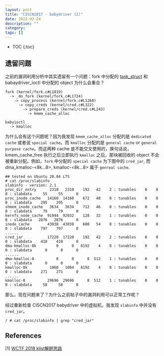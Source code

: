 ```yaml
---
layout: post
title: "CISCN2017 - babydriver (2)"
date: 2022-02-24
description: ""
category: 
tags: []
---
```

* TOC
{:toc}

## 遗留问题

之前的漏洞利用分析中其实遗留有一个问题：fork 中分配的 [task_struct](https://elixir.bootlin.com/linux/v4.4.72/source/kernel/cred.c#L251) 和 babaydriver_ioctl 中分配的 object 为什么会重合？

```
fork (kernel/fork.c#L1819)
  -> _do_fork (kernel/fork.c#L1724)
    -> copy_process (kernel/fork.c#L1268)
      -> copy_creds (kernel/cred.c#L322)
        -> prepare_creds (kernel/cred.c#L243)
          -> kmem_cache_alloc
```

```
babyioctl
  -> kmalloc
```

为什么会有这个问题呢？因为我发现 `kmem_cache_alloc` 分配的是 `dedicated cache` 或者说 `special cache`。而 `kmalloc` 分配的是 `general cache` or `general purpose cache`。而这两种 cache 是不能交叉使用的，换句话说，kmem_cache_free 执行之后立即执行 `kmalloc` 之后，那块被回收的 object 不会被重新分配。例如，`fork` 中分配的 `special cache` 为下图中的 `cred_jar`, 而 dma_kmalloc-<8k...8>, kmalloc-<8k...8> 属于 `genreal cache`.

```
## tested on Ubuntu 20.04 LTS
# cat /proc/slabinfo
slabinfo - version: 2.1
proc_dir_entry      2310   2310    192   42    2 : tunables    0    0    0 : slabdata     55     55      0
proc_inode_cache   14160  14160    672   48    8 : tunables    0    0    0 : slabdata    295    295      0
shmem_inode_cache   3634   3634    712   46    8 : tunables    0    0    0 : slabdata     79     79      0
kernfs_node_cache  91944  92032    128   32    1 : tunables    0    0    0 : slabdata   2876   2876      0
inode_cache        43038  43038    600   54    8 : tunables    0    0    0 : slabdata    797    797      0
......
cred_jar           17220  17220    192   42    2 : tunables    0    0    0 : slabdata    410    410      0
dma-kmalloc-8k         0      0   8192    4    8 : tunables    0    0    0 : slabdata      0      0      0
......
dma-kmalloc-8          0      0      8  512    1 : tunables    0    0    0 : slabdata      0      0      0
kmalloc-8k          1060   1084   8192    4    8 : tunables    0    0    0 : slabdata    271    271      0
......
kmalloc-8          29696  29696      8  512    1 : tunables    0    0    0 : slabdata     58     58      0
```

那么，现在问题来了？为什么之前帖子中的漏洞利用可以正常工作呢？

经过重新检查 CISCN2017 babydriver 中的虚拟机，我发现 `slabinfo` 中并没有 `cred_jar`。

```
/ # cat /proc/slabinfo | grep "cred_jar"
```

## References

[1] [WCTF 2018 klist解题思路](http://p4nda.top/2018/11/27/wctf-2018-klist/)
